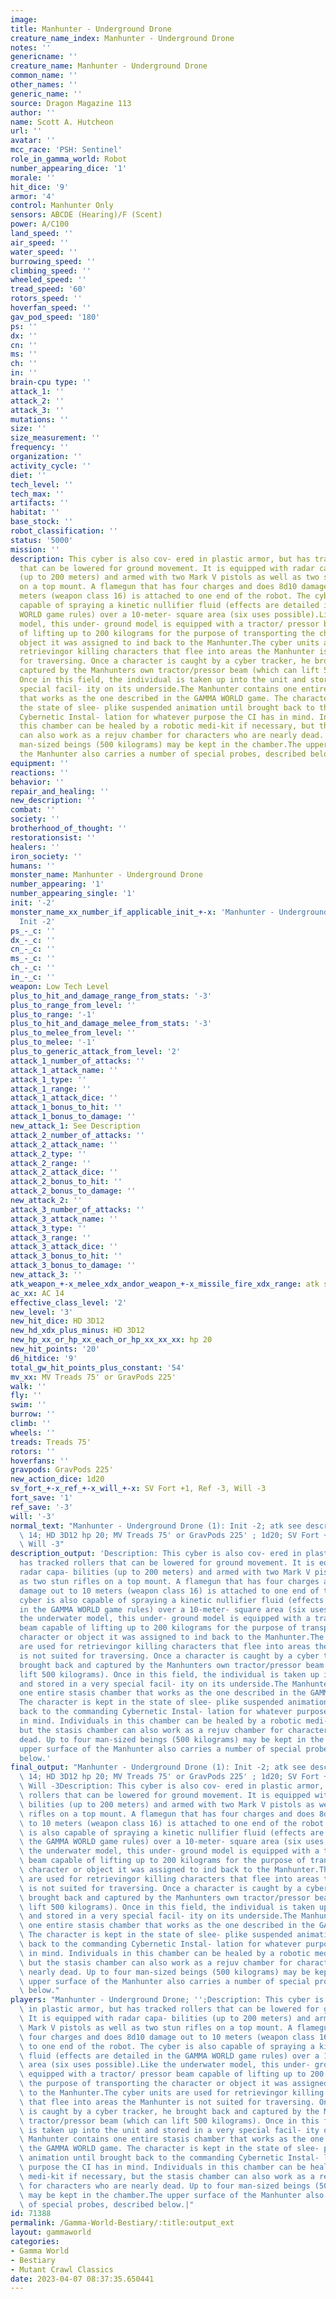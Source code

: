 ```yaml
---
image:
title: Manhunter - Underground Drone
creature_name_index: Manhunter - Underground Drone
notes: ''
genericname: ''
creature_name: Manhunter - Underground Drone
common_name: ''
other_names: ''
generic_name: ''
source: Dragon Magazine 113
author: ''
name: Scott A. Hutcheon
url: ''
avatar: ''
mcc_race: 'PSH: Sentinel'
role_in_gamma_world: Robot
number_appearing_dice: '1'
morale: ''
hit_dice: '9'
armor: '4'
control: Manhunter Only
sensors: ABCDE (Hearing)/F (Scent)
power: A/C100
land_speed: ''
air_speed: ''
water_speed: ''
burrowing_speed: ''
climbing_speed: ''
wheeled_speed: ''
tread_speed: '60'
rotors_speed: ''
hoverfan_speed: ''
gav_pod_speed: '180'
ps: ''
dx: ''
cn: ''
ms: ''
ch: ''
in: ''
brain-cpu type: ''
attack_1: ''
attack_2: ''
attack_3: ''
mutations: ''
size: ''
size_measurement: ''
frequency: ''
organization: ''
activity_cycle: ''
diet: ''
tech_level: ''
tech_max: ''
artifacts: ''
habitat: ''
base_stock: ''
robot_classification: ''
status: '5000'
mission: ''
description: This cyber is also cov- ered in plastic armor, but has tracked rollers
  that can be lowered for ground movement. It is equipped with radar capa- bilities
  (up to 200 meters) and armed with two Mark V pistols as well as two stun rifles
  on a top mount. A flamegun that has four charges and does 8d10 damage out to 10
  meters (weapon class 16) is attached to one end of the robot. The cyber is also
  capable of spraying a kinetic nullifier fluid (effects are detailed in the GAMMA
  WORLD game rules) over a 10-meter- square area (six uses possible).Like the underwater
  model, this under- ground model is equipped with a tractor/ pressor beam capable
  of lifting up to 200 kilograms for the purpose of transporting the character or
  object it was assigned to ind back to the Manhunter.The cyber units are used for
  retrievingor killing characters that flee into areas the Manhunter is not suited
  for traversing. Once a character is caught by a cyber tracker, he brought back and
  captured by the Manhunters own tractor/pressor beam (which can lift 500 kilograms).
  Once in this field, the individual is taken up into the unit and stored in a very
  special facil- ity on its underside.The Manhunter contains one entire stasis chamber
  that works as the one described in the GAMMA WORLD game. The character is kept in
  the state of slee- plike suspended animation until brought back to the commanding
  Cybernetic Instal- lation for whatever purpose the CI has in mind. Individuals in
  this chamber can be healed by a robotic medi-kit if necessary, but the stasis chamber
  can also work as a rejuv chamber for characters who are nearly dead. Up to four
  man-sized beings (500 kilograms) may be kept in the chamber.The upper surface of
  the Manhunter also carries a number of special probes, described below.
equipment: ''
reactions: ''
behavior: ''
repair_and_healing: ''
new_description: ''
combat: ''
society: ''
brotherhood_of_thought: ''
restorationsist: ''
healers: ''
iron_society: ''
humans: ''
monster_name: Manhunter - Underground Drone
number_appearing: '1'
number_appearing_single: '1'
init: '-2'
monster_name_xx_number_if_applicable_init_+-x: 'Manhunter - Underground Drone (1):
  Init -2'
ps_-_c: ''
dx_-_c: ''
cn_-_c: ''
ms_-_c: ''
ch_-_c: ''
in_-_c: ''
weapon: Low Tech Level
plus_to_hit_and_damage_range_from_stats: '-3'
plus_to_range_from_level: ''
plus_to_range: '-1'
plus_to_hit_and_damage_melee_from_stats: '-3'
plus_to_melee_from_level: ''
plus_to_melee: '-1'
plus_to_generic_attack_from_level: '2'
attack_1_number_of_attacks: ''
attack_1_attack_name: ''
attack_1_type: ''
attack_1_range: ''
attack_1_attack_dice: ''
attack_1_bonus_to_hit: ''
attack_1_bonus_to_damage: ''
new_attack_1: See Description
attack_2_number_of_attacks: ''
attack_2_attack_name: ''
attack_2_type: ''
attack_2_range: ''
attack_2_attack_dice: ''
attack_2_bonus_to_hit: ''
attack_2_bonus_to_damage: ''
new_attack_2: ''
attack_3_number_of_attacks: ''
attack_3_attack_name: ''
attack_3_type: ''
attack_3_range: ''
attack_3_attack_dice: ''
attack_3_bonus_to_hit: ''
attack_3_bonus_to_damage: ''
new_attack_3: ''
atk_weapon_+-x_melee_xdx_andor_weapon_+-x_missile_fire_xdx_range: atk see description
ac_xx: AC 14
effective_class_level: '2'
new_level: '3'
new_hit_dice: HD 3D12
new_hd_xdx_plus_minus: HD 3D12
new_hp_xx_or_hp_xx_each_or_hp_xx_xx_xx: hp 20
new_hit_points: '20'
d6_hitdice: '9'
total_gw_hit_points_plus_constant: '54'
mv_xx: MV Treads 75' or GravPods 225'
walk: ''
fly: ''
swim: ''
burrow: ''
climb: ''
wheels: ''
treads: Treads 75'
rotors: ''
hoverfans: ''
gravpods: GravPods 225'
new_action_dice: 1d20
sv_fort_+-x_ref_+-x_will_+-x: SV Fort +1, Ref -3, Will -3
fort_save: '1'
ref_save: '-3'
will: '-3'
normal_text: "Manhunter - Underground Drone (1): Init -2; atk see description; AC\
  \ 14; HD 3D12 hp 20; MV Treads 75' or GravPods 225' ; 1d20; SV Fort +1, Ref -3,\
  \ Will -3"
description_output: 'Description: This cyber is also cov- ered in plastic armor, but
  has tracked rollers that can be lowered for ground movement. It is equipped with
  radar capa- bilities (up to 200 meters) and armed with two Mark V pistols as well
  as two stun rifles on a top mount. A flamegun that has four charges and does 8d10
  damage out to 10 meters (weapon class 16) is attached to one end of the robot. The
  cyber is also capable of spraying a kinetic nullifier fluid (effects are detailed
  in the GAMMA WORLD game rules) over a 10-meter- square area (six uses possible).Like
  the underwater model, this under- ground model is equipped with a tractor/ pressor
  beam capable of lifting up to 200 kilograms for the purpose of transporting the
  character or object it was assigned to ind back to the Manhunter.The cyber units
  are used for retrievingor killing characters that flee into areas the Manhunter
  is not suited for traversing. Once a character is caught by a cyber tracker, he
  brought back and captured by the Manhunters own tractor/pressor beam (which can
  lift 500 kilograms). Once in this field, the individual is taken up into the unit
  and stored in a very special facil- ity on its underside.The Manhunter contains
  one entire stasis chamber that works as the one described in the GAMMA WORLD game.
  The character is kept in the state of slee- plike suspended animation until brought
  back to the commanding Cybernetic Instal- lation for whatever purpose the CI has
  in mind. Individuals in this chamber can be healed by a robotic medi-kit if necessary,
  but the stasis chamber can also work as a rejuv chamber for characters who are nearly
  dead. Up to four man-sized beings (500 kilograms) may be kept in the chamber.The
  upper surface of the Manhunter also carries a number of special probes, described
  below.'
final_output: "Manhunter - Underground Drone (1): Init -2; atk see description; AC\
  \ 14; HD 3D12 hp 20; MV Treads 75' or GravPods 225' ; 1d20; SV Fort +1, Ref -3,\
  \ Will -3Description: This cyber is also cov- ered in plastic armor, but has tracked\
  \ rollers that can be lowered for ground movement. It is equipped with radar capa-\
  \ bilities (up to 200 meters) and armed with two Mark V pistols as well as two stun\
  \ rifles on a top mount. A flamegun that has four charges and does 8d10 damage out\
  \ to 10 meters (weapon class 16) is attached to one end of the robot. The cyber\
  \ is also capable of spraying a kinetic nullifier fluid (effects are detailed in\
  \ the GAMMA WORLD game rules) over a 10-meter- square area (six uses possible).Like\
  \ the underwater model, this under- ground model is equipped with a tractor/ pressor\
  \ beam capable of lifting up to 200 kilograms for the purpose of transporting the\
  \ character or object it was assigned to ind back to the Manhunter.The cyber units\
  \ are used for retrievingor killing characters that flee into areas the Manhunter\
  \ is not suited for traversing. Once a character is caught by a cyber tracker, he\
  \ brought back and captured by the Manhunters own tractor/pressor beam (which can\
  \ lift 500 kilograms). Once in this field, the individual is taken up into the unit\
  \ and stored in a very special facil- ity on its underside.The Manhunter contains\
  \ one entire stasis chamber that works as the one described in the GAMMA WORLD game.\
  \ The character is kept in the state of slee- plike suspended animation until brought\
  \ back to the commanding Cybernetic Instal- lation for whatever purpose the CI has\
  \ in mind. Individuals in this chamber can be healed by a robotic medi-kit if necessary,\
  \ but the stasis chamber can also work as a rejuv chamber for characters who are\
  \ nearly dead. Up to four man-sized beings (500 kilograms) may be kept in the chamber.The\
  \ upper surface of the Manhunter also carries a number of special probes, described\
  \ below."
players: "Manhunter - Underground Drone; '';Description: This cyber is also cov- ered\
  \ in plastic armor, but has tracked rollers that can be lowered for ground movement.\
  \ It is equipped with radar capa- bilities (up to 200 meters) and armed with two\
  \ Mark V pistols as well as two stun rifles on a top mount. A flamegun that has\
  \ four charges and does 8d10 damage out to 10 meters (weapon class 16) is attached\
  \ to one end of the robot. The cyber is also capable of spraying a kinetic nullifier\
  \ fluid (effects are detailed in the GAMMA WORLD game rules) over a 10-meter- square\
  \ area (six uses possible).Like the underwater model, this under- ground model is\
  \ equipped with a tractor/ pressor beam capable of lifting up to 200 kilograms for\
  \ the purpose of transporting the character or object it was assigned to ind back\
  \ to the Manhunter.The cyber units are used for retrievingor killing characters\
  \ that flee into areas the Manhunter is not suited for traversing. Once a character\
  \ is caught by a cyber tracker, he brought back and captured by the Manhunters own\
  \ tractor/pressor beam (which can lift 500 kilograms). Once in this field, the individual\
  \ is taken up into the unit and stored in a very special facil- ity on its underside.The\
  \ Manhunter contains one entire stasis chamber that works as the one described in\
  \ the GAMMA WORLD game. The character is kept in the state of slee- plike suspended\
  \ animation until brought back to the commanding Cybernetic Instal- lation for whatever\
  \ purpose the CI has in mind. Individuals in this chamber can be healed by a robotic\
  \ medi-kit if necessary, but the stasis chamber can also work as a rejuv chamber\
  \ for characters who are nearly dead. Up to four man-sized beings (500 kilograms)\
  \ may be kept in the chamber.The upper surface of the Manhunter also carries a number\
  \ of special probes, described below.|"
id: 71388
permalink: /Gamma-World-Bestiary/:title:output_ext
layout: gammaworld
categories:
- Gamma World
- Bestiary
- Mutant Crawl Classics
date: 2023-04-07 08:37:35.650441
---
```

